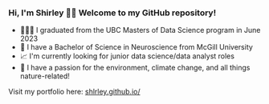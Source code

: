 ### Hi, I'm Shirley 👋🏼 Welcome to my GitHub repository! 

- 👩🏻‍💻 I graduated from the UBC Masters of Data Science program in June 2023
- 🧠 I have a Bachelor of Science in Neuroscience from McGill University
- 📈 I'm currently looking for junior data science/data analyst roles
- 🌳 I have a passion for the environment, climate change, and all things nature-related! 

Visit my portfolio here: [shlrley.github.io/](https://shlrley.github.io/)

<!--
**shlrley/shlrley** is a ✨ _special_ ✨ repository because its `README.md` (this file) appears on your GitHub profile.

Here are some ideas to get you started:

- 🔭 I’m currently working on ...
- 🌱 I’m currently learning ...
- 👯 I’m looking to collaborate on ...
- 🤔 I’m looking for help with ...
- 💬 Ask me about ...
- 📫 How to reach me: ...
- 😄 Pronouns: ...
- ⚡ Fun fact: ...
-->
